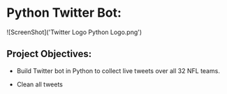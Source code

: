 # Python Twitter Bot:
![ScreenShot]('Twitter Logo Python Logo.png')

## Project Objectives:
* Build Twitter bot in Python to collect live tweets over all 32 NFL teams.

* Clean all tweets